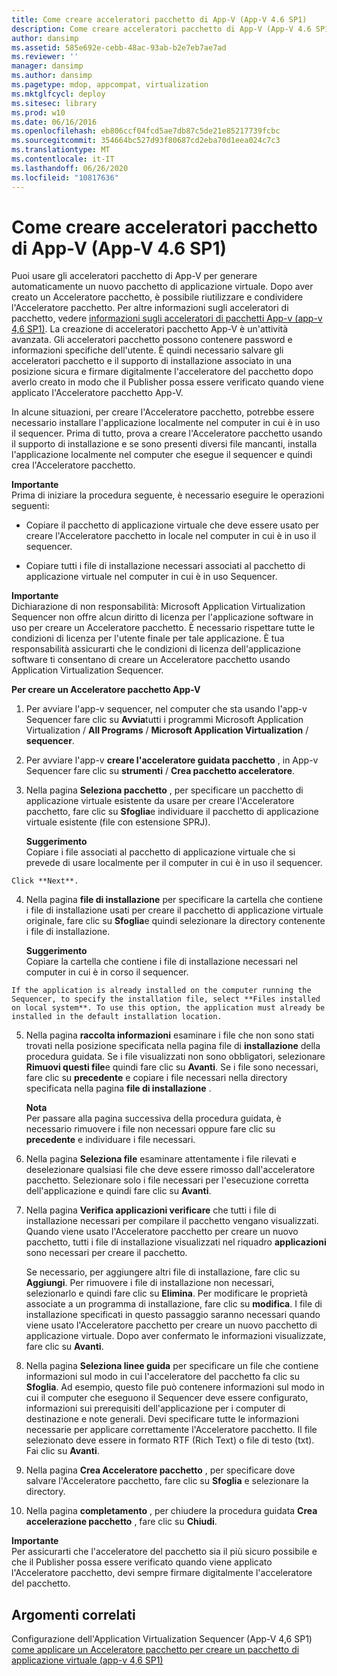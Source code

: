 ```yaml
---
title: Come creare acceleratori pacchetto di App-V (App-V 4.6 SP1)
description: Come creare acceleratori pacchetto di App-V (App-V 4.6 SP1)
author: dansimp
ms.assetid: 585e692e-cebb-48ac-93ab-b2e7eb7ae7ad
ms.reviewer: ''
manager: dansimp
ms.author: dansimp
ms.pagetype: mdop, appcompat, virtualization
ms.mktglfcycl: deploy
ms.sitesec: library
ms.prod: w10
ms.date: 06/16/2016
ms.openlocfilehash: eb806ccf04fcd5ae7db87c5de21e85217739fcbc
ms.sourcegitcommit: 354664bc527d93f80687cd2eba70d1eea024c7c3
ms.translationtype: MT
ms.contentlocale: it-IT
ms.lasthandoff: 06/26/2020
ms.locfileid: "10817636"
---
```

# Come creare acceleratori pacchetto di App-V (App-V 4.6 SP1)


Puoi usare gli acceleratori pacchetto di App-V per generare automaticamente un nuovo pacchetto di applicazione virtuale. Dopo aver creato un Acceleratore pacchetto, è possibile riutilizzare e condividere l'Acceleratore pacchetto. Per altre informazioni sugli acceleratori di pacchetto, vedere [informazioni sugli acceleratori di pacchetti App-v (app-v 4,6 SP1)](about-app-v-package-accelerators--app-v-46-sp1-.md). La creazione di acceleratori pacchetto App-V è un'attività avanzata. Gli acceleratori pacchetto possono contenere password e informazioni specifiche dell'utente. È quindi necessario salvare gli acceleratori pacchetto e il supporto di installazione associato in una posizione sicura e firmare digitalmente l'acceleratore del pacchetto dopo averlo creato in modo che il Publisher possa essere verificato quando viene applicato l'Acceleratore pacchetto App-V.

In alcune situazioni, per creare l'Acceleratore pacchetto, potrebbe essere necessario installare l'applicazione localmente nel computer in cui è in uso il sequencer. Prima di tutto, prova a creare l'Acceleratore pacchetto usando il supporto di installazione e se sono presenti diversi file mancanti, installa l'applicazione localmente nel computer che esegue il sequencer e quindi crea l'Acceleratore pacchetto.

**Importante**  
Prima di iniziare la procedura seguente, è necessario eseguire le operazioni seguenti:

-   Copiare il pacchetto di applicazione virtuale che deve essere usato per creare l'Acceleratore pacchetto in locale nel computer in cui è in uso il sequencer.

-   Copiare tutti i file di installazione necessari associati al pacchetto di applicazione virtuale nel computer in cui è in uso Sequencer.



**Importante**  
Dichiarazione di non responsabilità: Microsoft Application Virtualization Sequencer non offre alcun diritto di licenza per l'applicazione software in uso per creare un Acceleratore pacchetto. È necessario rispettare tutte le condizioni di licenza per l'utente finale per tale applicazione. È tua responsabilità assicurarti che le condizioni di licenza dell'applicazione software ti consentano di creare un Acceleratore pacchetto usando Application Virtualization Sequencer.



**Per creare un Acceleratore pacchetto App-V**

1.  Per avviare l'app-v sequencer, nel computer che sta usando l'app-v Sequencer fare clic su **Avvia**tutti i programmi Microsoft Application Virtualization  /  **All Programs**  /  **Microsoft Application Virtualization**  /  **sequencer**.

2.  Per avviare l'app-v **creare l'acceleratore guidata pacchetto** , in App-v Sequencer fare clic su **strumenti**  /  **Crea pacchetto acceleratore**.

3.  Nella pagina **Seleziona pacchetto** , per specificare un pacchetto di applicazione virtuale esistente da usare per creare l'Acceleratore pacchetto, fare clic su **Sfoglia**e individuare il pacchetto di applicazione virtuale esistente (file con estensione SPRJ).

    **Suggerimento**  
    Copiare i file associati al pacchetto di applicazione virtuale che si prevede di usare localmente per il computer in cui è in uso il sequencer.



~~~
Click **Next**.
~~~

4. Nella pagina **file di installazione** per specificare la cartella che contiene i file di installazione usati per creare il pacchetto di applicazione virtuale originale, fare clic su **Sfoglia**e quindi selezionare la directory contenente i file di installazione.

   **Suggerimento**  
   Copiare la cartella che contiene i file di installazione necessari nel computer in cui è in corso il sequencer.



~~~
If the application is already installed on the computer running the Sequencer, to specify the installation file, select **Files installed on local system**. To use this option, the application must already be installed in the default installation location.
~~~

5. Nella pagina **raccolta informazioni** esaminare i file che non sono stati trovati nella posizione specificata nella pagina file di **installazione** della procedura guidata. Se i file visualizzati non sono obbligatori, selezionare **Rimuovi questi file**e quindi fare clic su **Avanti**. Se i file sono necessari, fare clic su **precedente** e copiare i file necessari nella directory specificata nella pagina **file di installazione** .

   **Nota**  
   Per passare alla pagina successiva della procedura guidata, è necessario rimuovere i file non necessari oppure fare clic su **precedente** e individuare i file necessari.



6. Nella pagina **Seleziona file** esaminare attentamente i file rilevati e deselezionare qualsiasi file che deve essere rimosso dall'acceleratore pacchetto. Selezionare solo i file necessari per l'esecuzione corretta dell'applicazione e quindi fare clic su **Avanti**.

7. Nella pagina **Verifica applicazioni verificare** che tutti i file di installazione necessari per compilare il pacchetto vengano visualizzati. Quando viene usato l'Acceleratore pacchetto per creare un nuovo pacchetto, tutti i file di installazione visualizzati nel riquadro **applicazioni** sono necessari per creare il pacchetto.

   Se necessario, per aggiungere altri file di installazione, fare clic su **Aggiungi**. Per rimuovere i file di installazione non necessari, selezionarlo e quindi fare clic su **Elimina**. Per modificare le proprietà associate a un programma di installazione, fare clic su **modifica**. I file di installazione specificati in questo passaggio saranno necessari quando viene usato l'Acceleratore pacchetto per creare un nuovo pacchetto di applicazione virtuale. Dopo aver confermato le informazioni visualizzate, fare clic su **Avanti**.

8. Nella pagina **Seleziona linee guida** per specificare un file che contiene informazioni sul modo in cui l'acceleratore del pacchetto fa clic su **Sfoglia**. Ad esempio, questo file può contenere informazioni sul modo in cui il computer che eseguono il Sequencer deve essere configurato, informazioni sui prerequisiti dell'applicazione per i computer di destinazione e note generali. Devi specificare tutte le informazioni necessarie per applicare correttamente l'Acceleratore pacchetto. Il file selezionato deve essere in formato RTF (Rich Text) o file di testo (txt). Fai clic su **Avanti**.

9. Nella pagina **Crea Acceleratore pacchetto** , per specificare dove salvare l'Acceleratore pacchetto, fare clic su **Sfoglia** e selezionare la directory.

10. Nella pagina **completamento** , per chiudere la procedura guidata **Crea accelerazione pacchetto** , fare clic su **Chiudi**.

   **Importante**  
   Per assicurarti che l'acceleratore del pacchetto sia il più sicuro possibile e che il Publisher possa essere verificato quando viene applicato l'Acceleratore pacchetto, devi sempre firmare digitalmente l'acceleratore del pacchetto.



## Argomenti correlati


Configurazione dell'Application Virtualization Sequencer (App-V 4,6 SP1) [come applicare un Acceleratore pacchetto per creare un pacchetto di applicazione virtuale (app-v 4,6 SP1)](how-to-apply-a-package-accelerator-to-create-a-virtual-application-package---app-v-46-sp1-.md)









